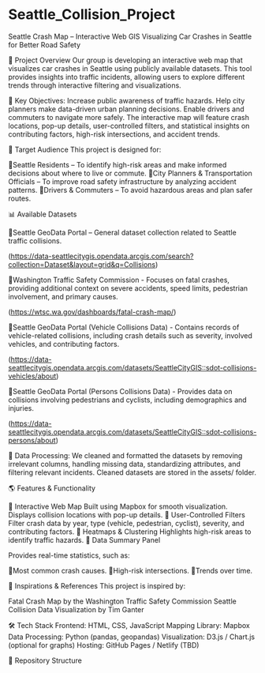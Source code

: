 # Seattle_Collision_Project

Seattle Crash Map – Interactive Web GIS
Visualizing Car Crashes in Seattle for Better Road Safety


📌 Project Overview
Our group is developing an interactive web map that visualizes car crashes in Seattle using publicly available datasets. This tool provides insights into traffic incidents, allowing users to explore different trends through interactive filtering and visualizations.

🚗 Key Objectives:
Increase public awareness of traffic hazards.
Help city planners make data-driven urban planning decisions.
Enable drivers and commuters to navigate more safely.
The interactive map will feature crash locations, pop-up details, user-controlled filters, and statistical insights on contributing factors, high-risk intersections, and accident trends.

🎯 Target Audience
This project is designed for:

🔹Seattle Residents – To identify high-risk areas and make informed decisions about where to live or commute.
🔹City Planners & Transportation Officials – To improve road safety infrastructure by analyzing accident patterns.
🔹Drivers & Commuters – To avoid hazardous areas and plan safer routes.

📊 Available Datasets

🔹Seattle GeoData Portal – General dataset collection related to Seattle traffic collisions. 

(https://data-seattlecitygis.opendata.arcgis.com/search?collection=Dataset&layout=grid&q=Collisions)

🔹Washington Traffic Safety Commission - Focuses on fatal crashes, providing additional context on severe accidents, speed limits, pedestrian involvement, and primary causes. 

(https://wtsc.wa.gov/dashboards/fatal-crash-map/)

🔹Seattle GeoData Portal (Vehicle Collisions Data) - Contains records of vehicle-related collisions, including crash details such as severity, involved vehicles, and contributing factors. 

(https://data-seattlecitygis.opendata.arcgis.com/datasets/SeattleCityGIS::sdot-collisions-vehicles/about)

🔹Seattle GeoData Portal (Persons Collisions Data) - Provides data on collisions involving pedestrians and cyclists, including demographics and injuries. 

(https://data-seattlecitygis.opendata.arcgis.com/datasets/SeattleCityGIS::sdot-collisions-persons/about)

🚀 Data Processing:
We cleaned and formatted the datasets by removing irrelevant columns, handling missing data, standardizing attributes, and filtering relevant incidents.
Cleaned datasets are stored in the assets/ folder.

🌎 Features & Functionality

🔹 Interactive Web Map
Built using Mapbox for smooth visualization.
Displays collision locations with pop-up details.
🔹 User-Controlled Filters
Filter crash data by year, type (vehicle, pedestrian, cyclist), severity, and contributing factors.
🔹 Heatmaps & Clustering
Highlights high-risk areas to identify traffic hazards.
🔹 Data Summary Panel

Provides real-time statistics, such as:

🔹Most common crash causes.
🔹High-risk intersections.
🔹Trends over time.

🔗 Inspirations & References
This project is inspired by:

Fatal Crash Map by the Washington Traffic Safety Commission
Seattle Collision Data Visualization by Tim Ganter

🛠️ Tech Stack
Frontend: HTML, CSS, JavaScript
Mapping Library: Mapbox
Data Processing: Python (pandas, geopandas)
Visualization: D3.js / Chart.js (optional for graphs)
Hosting: GitHub Pages / Netlify (TBD)

📂 Repository Structure


